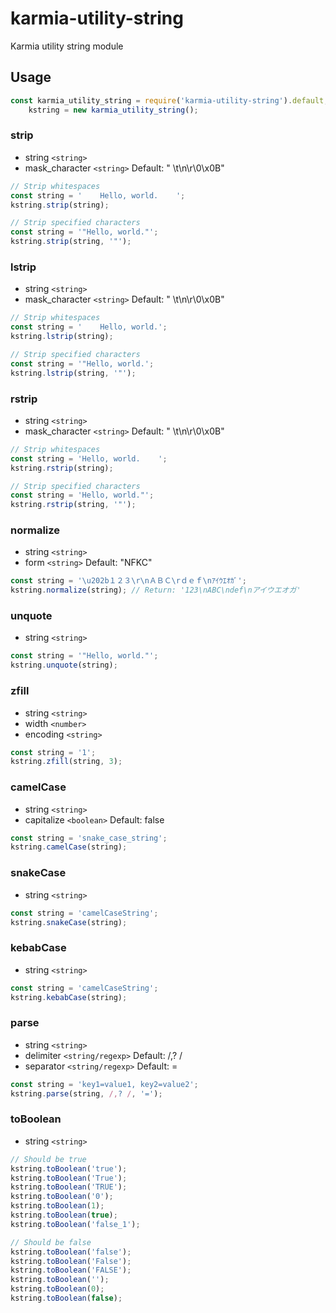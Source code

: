 # karmia-utility-string
Karmia utility string module

## Usage
```JavaScript
const karmia_utility_string = require('karmia-utility-string').default,
    kstring = new karmia_utility_string();
```

### strip
- string ```<string>```
- mask_character ```<string>``` Default: " \t\n\r\0\x0B"

```JavaScript
// Strip whitespaces
const string = '    Hello, world.    ';
kstring.strip(string);

// Strip specified characters
const string = '"Hello, world."';
kstring.strip(string, '"');
```

### lstrip
- string ```<string>```
- mask_character ```<string>``` Default: " \t\n\r\0\x0B"

```JavaScript
// Strip whitespaces
const string = '    Hello, world.';
kstring.lstrip(string);

// Strip specified characters
const string = '"Hello, world.';
kstring.lstrip(string, '"');
```

### rstrip
- string ```<string>```
- mask_character ```<string>``` Default: " \t\n\r\0\x0B"

```JavaScript
// Strip whitespaces
const string = 'Hello, world.    ';
kstring.rstrip(string);

// Strip specified characters
const string = 'Hello, world."';
kstring.rstrip(string, '"');
```

### normalize
- string ```<string>```
- form ```<string>``` Default: "NFKC"

```JavaScript
const string = '\u202b１２３\r\nＡＢＣ\rｄｅｆ\nｱｲｳｴｵｶﾞ';
kstring.normalize(string); // Return: '123\nABC\ndef\nアイウエオガ'
```

### unquote
- string  ```<string>```

```JavaScript
const string = '"Hello, world."';
kstring.unquote(string);
```

### zfill
- string ```<string>```
- width ```<number>```
- encoding ```<string>```

```JavaScript
const string = '1';
kstring.zfill(string, 3);
```

### camelCase
- string ```<string>```
- capitalize ```<boolean>``` Default: false

```JavaScript
const string = 'snake_case_string';
kstring.camelCase(string);
```

### snakeCase
- string ```<string>```

```JavaScript
const string = 'camelCaseString';
kstring.snakeCase(string);
```

### kebabCase
- string ```<string>```

```JavaScript
const string = 'camelCaseString';
kstring.kebabCase(string);
```

### parse
- string ```<string>```
- delimiter ```<string/regexp>``` Default: /,? /
- separator ```<string/regexp>``` Default: =

```JavaScript
const string = 'key1=value1, key2=value2';
kstring.parse(string, /,? /, '=');
```

### toBoolean
- string ```<string>```

```JavaScript
// Should be true
kstring.toBoolean('true');
kstring.toBoolean('True');
kstring.toBoolean('TRUE');
kstring.toBoolean('0');
kstring.toBoolean(1);
kstring.toBoolean(true);
kstring.toBoolean('false_1');

// Should be false
kstring.toBoolean('false');
kstring.toBoolean('False');
kstring.toBoolean('FALSE');
kstring.toBoolean('');
kstring.toBoolean(0);
kstring.toBoolean(false);
```
